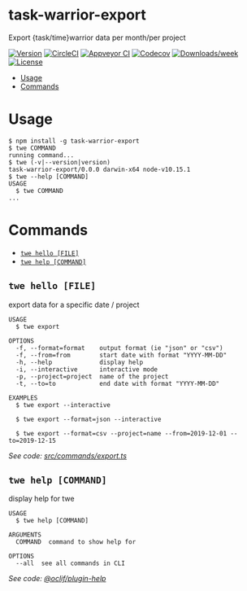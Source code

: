 task-warrior-export
===================

Export {task/time}warrior data per month/per project

[![Version](https://img.shields.io/npm/v/task-warrior-export.svg)](https://npmjs.org/package/task-warrior-export)
[![CircleCI](https://circleci.com/gh/stephlm2dev/task-warrior-export/tree/master.svg?style=shield)](https://circleci.com/gh/stephlm2dev/task-warrior-export/tree/master)
[![Appveyor CI](https://ci.appveyor.com/api/projects/status/github/stephlm2dev/task-warrior-export?branch=master&svg=true)](https://ci.appveyor.com/project/stephlm2dev/task-warrior-export/branch/master)
[![Codecov](https://codecov.io/gh/stephlm2dev/task-warrior-export/branch/master/graph/badge.svg)](https://codecov.io/gh/stephlm2dev/task-warrior-export)
[![Downloads/week](https://img.shields.io/npm/dw/task-warrior-export.svg)](https://npmjs.org/package/task-warrior-export)
[![License](https://img.shields.io/npm/l/task-warrior-export.svg)](https://github.com/stephlm2dev/task-warrior-export/blob/master/package.json)

<!-- toc -->
* [Usage](#usage)
* [Commands](#commands)
<!-- tocstop -->
# Usage
<!-- usage -->
```sh-session
$ npm install -g task-warrior-export
$ twe COMMAND
running command...
$ twe (-v|--version|version)
task-warrior-export/0.0.0 darwin-x64 node-v10.15.1
$ twe --help [COMMAND]
USAGE
  $ twe COMMAND
...
```
<!-- usagestop -->
# Commands
<!-- commands -->
* [`twe hello [FILE]`](#twe-hello-file)
* [`twe help [COMMAND]`](#twe-help-command)

## `twe hello [FILE]`

export data for a specific date / project

```
USAGE
  $ twe export

OPTIONS
  -f, --format=format    output format (ie "json" or "csv")
  -f, --from=from        start date with format "YYYY-MM-DD"
  -h, --help             display help
  -i, --interactive      interactive mode
  -p, --project=project  name of the project
  -t, --to=to            end date with format "YYYY-MM-DD"

EXAMPLES
  $ twe export --interactive

  $ twe export --format=json --interactive

  $ twe export --format=csv --project=name --from=2019-12-01 --to=2019-12-15
```

_See code: [src/commands/export.ts](https://github.com/stephlm2dev/task-warrior-export/blob/v0.0.0/src/commands/export.ts)_

## `twe help [COMMAND]`

display help for twe

```
USAGE
  $ twe help [COMMAND]

ARGUMENTS
  COMMAND  command to show help for

OPTIONS
  --all  see all commands in CLI
```

_See code: [@oclif/plugin-help](https://github.com/oclif/plugin-help/blob/v1.2.11/src/commands/help.ts)_
<!-- commandsstop -->
